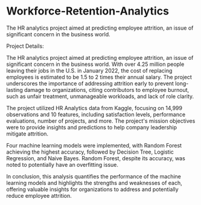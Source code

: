 # Workforce-Retention-Analytics
The HR analytics project aimed at predicting employee attrition, an issue of significant concern in the business world.

Project Details:

The HR analytics project aimed at predicting employee attrition, an issue of significant concern in the business world. With over 4.25 million people leaving their jobs in the U.S. in January 2022, the cost of replacing employees is estimated to be 1.5 to 2 times their annual salary. The project underscores the importance of addressing attrition early to prevent long-lasting damage to organizations, citing contributors to employee burnout, such as unfair treatment, unmanageable workloads, and lack of role clarity.

The project utilized HR Analytics data from Kaggle, focusing on 14,999 observations and 10 features, including satisfaction levels, performance evaluations, number of projects, and more. The project's mission objectives were to provide insights and predictions to help company leadership mitigate attrition.

Four machine learning models were implemented, with Random Forest achieving the highest accuracy, followed by Decision Tree, Logistic Regression, and Naive Bayes. Random Forest, despite its accuracy, was noted to potentially have an overfitting issue.

In conclusion, this analysis quantifies the performance of the machine learning models and highlights the strengths and weaknesses of each, offering valuable insights for organizations to address and potentially reduce employee attrition.
